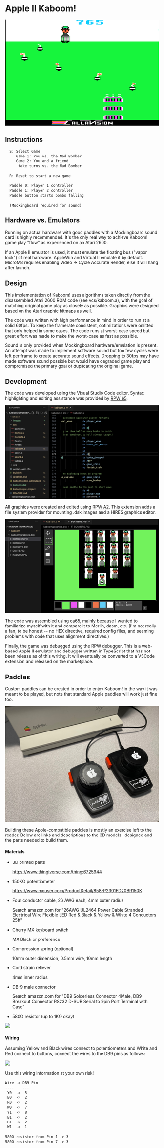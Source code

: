 # Apple II Kaboom!

<img src="images/kaboom.gif"/>

## Instructions
```
  S: Select Game
     Game 1: You vs. the Mad Bomber
     Game 2: You and a friend
      take turns vs. the Mad Bomber

  R: Reset to start a new game

  Paddle 0: Player 1 controller
  Paddle 1: Player 2 controller
  Paddle button starts bombs falling

  (Mockingboard required for sound)
```
## Hardware vs. Emulators

Running on actual hardware with good paddles with a Mockingboard sound card is highly recommended.  It's the only real way to achieve Kaboom! game play "flow" as experienced on an Atari 2600.

If an Apple II emulator is used, it must emulate the floating bus ("vapor lock") of real hardware. AppleWin and Virtual II emulate it by default.  MicroM8 requires enabling Video -> Cycle Accurate Render, else it will hang after launch.

## Design

This implementation of Kaboom! uses algorithms taken directly from the disassembled Atari 2600 ROM code (see vcs/kaboom.a), with the goal of matching original game play as closely as possible.  Graphics were designed based on the Atari graphic bitmaps as well.

The code was written with high performance in mind in order to run at a solid 60fps.  To keep the framerate consistent, optimizations were omitted that only helped in some cases.  The code runs at worst-case speed but great effort was made to make the worst-case as fast as possible.

Sound is only provided when Mockingboard hardware/emulation is present.  An attempt was made to implement software sound but too few cycles were left per frame to create accurate sound effects.  Dropping to 30fps may have made software sound possible but would have degraded game play and compromised the primary goal of duplicating the original game.

## Development

The code was developed using the Visual Studio Code editor.  Syntax highlighting and editing assistance was provided by [RPW 65](https://marketplace.visualstudio.com/items?itemName=seanahan5000.rpw65).

<img src="images/rpw65.png"/>

All graphics were created and edited using [RPW A2](https://marketplace.visualstudio.com/items?itemName=seanahan5000.rpwa2).  This extension adds a file system provider for mounting .dsk images and a HIRES graphics editor.

<img src="images/rpwa2.png"/>

The code was assembled using ca65, mainly because I wanted to familiarize myself with it and compare it to Merlin, dasm, etc.  (I'm not really a fan, to be honest -- no HEX directive, required config files, and seeming problems with code that uses alignment directives.)

Finally, the game was debugged using the RPW debugger.  This is a web-based Apple II emulator and debugger written in TypeScript that has not been release as of this writing.  It will eventually be converted to a VSCode extension and released on the marketplace.

## Paddles

Custom paddles can be created in order to enjoy Kaboom! in the way it was meant to be played, but note that standard Apple paddles will work just fine too.

<img src="images/paddles.jpeg"/>

Building these Apple-compatible paddles is mostly an exercise left to the reader.  Below are links and descriptions to the 3D models I designed and the parts needed to build them.

#### Materials

* 3D printed parts

    https://www.thingiverse.com/thing:6725944

* 150KΩ potentiometer

    https://www.mouser.com/ProductDetail/858-P2301FD20BR150K

* Four conductor cable, 26 AWG each, 4mm outer radius

    Search amazon.com for
    "26AWG UL2464 Power Cable Stranded Electrical Wire Flexible LED Red & Black & Yellow & White 4 Conductors 25ft"

* Cherry MX keyboard switch

    MX Black or preference

* Compression spring (optional)

    10mm outer dimension, 0.5mm wire, 10mm length

* Cord strain reliever

    4mm inner radius

* DB-9 male connector

    Search amazon.com for
    "DB9 Solderless Connector 4Male, DB9 Breakout Connector RS232 D-SUB Serial to 9pin Port Terminal with Case"

* 580Ω resistor (up to 1KΩ okay)

<img src="images/inside.jpeg"/>

#### Wiring

Assuming Yellow and Black wires connect to potentiometers and White and Red connect to buttons, connect the wires to the DB9 pins as follows:

<img src="images/db9.jpeg"/>

Use this wiring information at your own risk!

```
Wire -> DB9 Pin
----    ---
 Y0  ->  5
 B0  ->  2
 R0  ->  2
 W0  ->  7
 Y1  ->  8
 B1  ->  2
 R1  ->  2
 W1  ->  1

580Ω resistor from Pin 1 -> 3
580Ω resistor from Pin 7 -> 3
```
